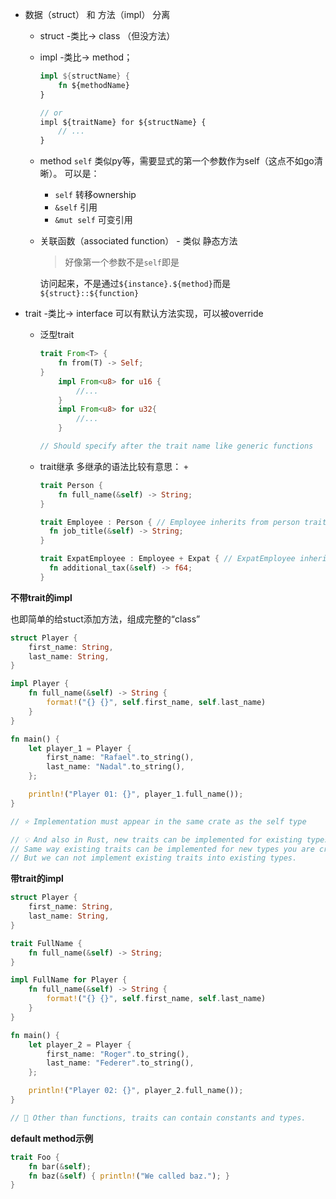 
* 数据（struct） 和 方法（impl） 分离
  * struct -类比-> class （但没方法）
  * impl -类比-> method；
    ```rust
    impl ${structName} {
        fn ${methodName}
    }

    // or 
    impl ${traitName} for ${structName} {
        // ...
    }
    ```
  * method `self`
    类似py等，需要显式的第一个参数作为self（这点不如go清晰）。
    可以是：
    * `self` 转移ownership
    * `&self` 引用
    * `&mut self` 可变引用
  * 关联函数（associated function） - 类似 静态方法
    > 好像第一个参数不是`self`即是

    访问起来，不是通过`${instance}.${method}`而是`${struct}::${function}`
* trait -类比-> interface
  可以有默认方法实现，可以被override

  * 泛型trait
    ```rust
    trait From<T> {
        fn from(T) -> Self;
    }
        impl From<u8> for u16 {
            //...
        }
        impl From<u8> for u32{
            //...
        }
    
    // Should specify after the trait name like generic functions    
    ```
  * trait继承
    多继承的语法比较有意思： `+`

    ```rust
    trait Person {
        fn full_name(&self) -> String;
    }

    trait Employee : Person { // Employee inherits from person trait
      fn job_title(&self) -> String;
    }

    trait ExpatEmployee : Employee + Expat { // ExpatEmployee inherits from Employee and Expat traits
      fn additional_tax(&self) -> f64;
    }    
    ```

**不带trait的impl**

也即简单的给stuct添加方法，组成完整的“class”

```rust
struct Player {
    first_name: String,
    last_name: String,
}

impl Player {
    fn full_name(&self) -> String {
        format!("{} {}", self.first_name, self.last_name)
    }
}

fn main() {
    let player_1 = Player {
        first_name: "Rafael".to_string(),
        last_name: "Nadal".to_string(),
    };

    println!("Player 01: {}", player_1.full_name());
}

// ⭐️ Implementation must appear in the same crate as the self type

// 💡 And also in Rust, new traits can be implemented for existing types even for types like i8, f64 and etc.
// Same way existing traits can be implemented for new types you are creating.
// But we can not implement existing traits into existing types.
```

**带trait的impl**

```rust
struct Player {
    first_name: String,
    last_name: String,
}

trait FullName {
    fn full_name(&self) -> String;
}

impl FullName for Player {
    fn full_name(&self) -> String {
        format!("{} {}", self.first_name, self.last_name)
    }
}

fn main() {
    let player_2 = Player {
        first_name: "Roger".to_string(),
        last_name: "Federer".to_string(),
    };

    println!("Player 02: {}", player_2.full_name());
}

// 🔎 Other than functions, traits can contain constants and types.
```

**default method示例**

```rust
trait Foo {
    fn bar(&self);
    fn baz(&self) { println!("We called baz."); }
}
```